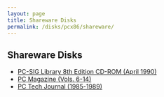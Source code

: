 ```yaml
---
layout: page
title: Shareware Disks
permalink: /disks/pcx86/shareware/
---
```


Shareware Disks
---------------

- [PC-SIG Library 8th Edition CD-ROM (April 1990)](/disks/pcx86/shareware/pcsig08/)
- [PC Magazine (Vols. 6-14)](/disks/pcx86/shareware/pctj/)
- [PC Tech Journal (1985-1989)](/disks/pcx86/shareware/pctj/)
